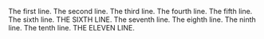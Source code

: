 The first line.
The second line.
The third line.
The fourth line.
The fifth line.
The sixth line.
THE SIXTH LINE.
The seventh line.
The eighth line.
The ninth line.
The tenth line.
THE ELEVEN LINE.
